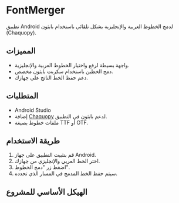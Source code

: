 # FontMerger

تطبيق Android لدمج الخطوط العربية والإنجليزية بشكل تلقائي باستخدام بايثون (Chaquopy).

## المميزات

- واجهة بسيطة لرفع واختيار الخطوط العربية والإنجليزية.
- دمج الخطين باستخدام سكربت بايثون مخصص.
- دعم حفظ الخط الناتج على جهازك.

## المتطلبات

- Android Studio
- إضافة [Chaquopy](https://chaquopy.com/) لدعم بايثون في التطبيق.
- ملفات خطوط بصيغة TTF أو OTF.

## طريقة الاستخدام

1. قم بتثبيت التطبيق على جهاز Android.
2. اختر الخط العربي والإنجليزي من جهازك.
3. اضغط زر "دمج الخطوط".
4. سيتم حفظ الخط المدمج في المسار الذي تحدده.

## الهيكل الأساسي للمشروع
